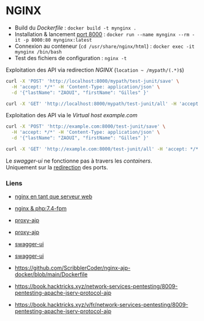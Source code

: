 # NGINX

- Build du *Dockerfile* : `docker build -t mynginx .`
- Installation & lancement [port 8000](localhost:8000) : `docker run --name mynginx --rm -it -p 8000:80 mynginx:latest`
- Connexion au conteneur (`cd /usr/share/nginx/html`) : `docker exec -it mynginx /bin/bash`
- Test des fichiers de configuration : `nginx -t`


Exploitation des API via redirection *NGINX* (`location ~ /mypath/(.*)$`)

```bash
curl -X 'POST' 'http://localhost:8000/mypath/test-junit/save' \
  -H 'accept: */*' -H 'Content-Type: application/json' \
  -d '{"lastName": "ZAOUI", "firstName": "Gilles" }'

curl -X 'GET' 'http://localhost:8000/mypath/test-junit/all' -H 'accept: */*'
```

Exploitation des API via le *Virtual host* *example.com*

```bash
curl -X 'POST' 'http://example.com:8000/test-junit/save' \
  -H 'accept: */*' -H 'Content-Type: application/json' \
  -d '{"lastName": "ZAOUI", "firstName": "Gilles" }'

curl -X 'GET' 'http://example.com:8000/test-junit/all' -H 'accept: */*'
```

Le *swagger-ui* ne fonctionne pas à travers les *containers*.<br>
Uniquement sur la [redirection](http://localhost:8080/test-junit/swagger-ui/index.html) des ports.


### Liens

- [nginx en tant que serveur web](https://www.it-connect.fr/debian-comment-installer-nginx-en-tant-que-serveur-web/)
- [nginx & php:7.4-fpm](https://gist.github.com/DanRibbens/f99147436b6f3ed270cd27a30519effc)
- [proxy-ajp](https://forum.hackthebox.com/t/server-side-attacks-module-nginx-reverse-proxy-ajp/309581)
- [proxy-ajp](https://www.ruby-forum.com/t/ajp-from-apache-to-nginx/220915/3)
- [swagger-ui](http://localhost:8080/test-junit/swagger-ui/index.html)
- [swagger-ui](http://localhost:8000/test-junit/swagger-ui/index.html)

- https://github.com/ScribblerCoder/nginx-ajp-docker/blob/main/Dockerfile

- https://book.hacktricks.xyz/network-services-pentesting/8009-pentesting-apache-jserv-protocol-ajp
- https://book.hacktricks.xyz/v/fr/network-services-pentesting/8009-pentesting-apache-jserv-protocol-ajp


